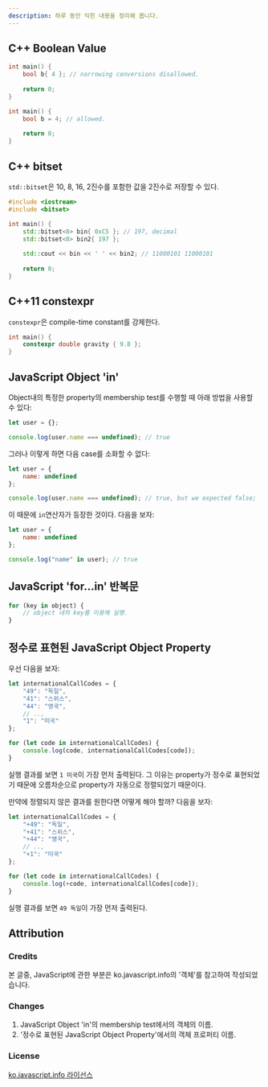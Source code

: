 ```yaml
---
description: 하루 동안 익힌 내용을 정리해 봅니다.
---
```


## C++ Boolean Value

```c++
int main() {
    bool b{ 4 }; // narrowing conversions disallowed.
    
    return 0;
}
```

```c++
int main() {
    bool b = 4; // allowed.
    
    return 0;
}
```

## C++ bitset

`std::bitset`은 10, 8, 16, 2진수를 포함한 값을 2진수로 저장할 수 있다.

```c++
#include <iostream>
#include <bitset>

int main() {
    std::bitset<8> bin{ 0xC5 }; // 197, decimal
    std::bitset<8> bin2{ 197 };
    
    std::cout << bin << ' ' << bin2; // 11000101 11000101
    
    return 0;
}
```

## C++11 constexpr

`constexpr`은 compile-time constant를 강제한다.

```c++
int main() {
    constexpr double gravity { 9.8 };
}
```

## JavaScript Object 'in'

Object내의 특정한 property의 membership test를 수행할 때 아래 방법을 사용할 수 있다:

```javascript
let user = {};

console.log(user.name === undefined); // true
```

그러나 이렇게 하면 다음 case를 소화할 수 없다:

```javascript
let user = {
    name: undefined
};

console.log(user.name === undefined); // true, but we expected false;
```

이 때문에 `in`연산자가 등장한 것이다. 다음을 보자:

```javascript
let user = {
    name: undefined
};

console.log("name" in user); // true
```

## JavaScript 'for...in' 반복문

```javascript
for (key in object) {
    // object 내의 key를 이용해 실행.
}
```

## 정수로 표현된 JavaScript Object Property

우선 다음을 보자:

```javascript
let internationalCallCodes = {
    "49": "독일",
    "41": "스위스",
    "44": "영국",
    // ..,
    "1": "미국"
};

for (let code in internationalCallCodes) {
    console.log(code, internationalCallCodes[code]);
}
```

실행 결과를 보면 `1 미국`이 가장 먼저 출력된다. 그 이유는 property가 정수로 표현되었기 때문에 오름차순으로 property가 자동으로 정렬되었기 때문이다.

만약에 정렬되지 않은 결과를 원한다면 어떻게 해야 할까? 다음을 보자:

```javascript
let internationalCallCodes = {
    "+49": "독일",
    "+41": "스위스",
    "+44": "영국",
    // ..,
    "+1": "미국"
};

for (let code in internationalCallCodes) {
    console.log(+code, internationalCallCodes[code]);
}
```

실행 결과를 보면 `49 독일`이 가장 먼저 출력된다.

## Attribution

### Credits

본 글중, JavaScript에 관한 부분은 ko.javascript.info의 '객체'를 참고하여 작성되었습니다.

### Changes

1. JavaScript Object 'in'의 membership test에서의 객체의 이름.
2. '정수로 표현된 JavaScript Object Property'에서의 객체 프로퍼티 이름.

### License

[ko.javascript.info 라이선스](https://github.com/javascript-tutorial/ko.javascript.info/blob/master/LICENSE.md)
